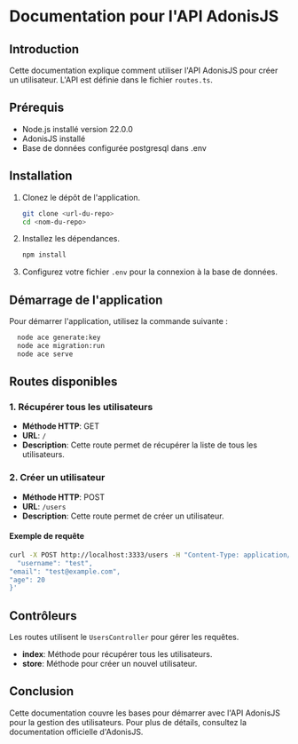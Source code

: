 # Documentation pour l'API AdonisJS

## Introduction

Cette documentation explique comment utiliser l'API AdonisJS pour créer un utilisateur. L'API est définie dans le fichier `routes.ts`.

## Prérequis

- Node.js installé version 22.0.0
- AdonisJS installé
- Base de données configurée postgresql dans .env

## Installation

1. Clonez le dépôt de l'application.

   ```bash
   git clone <url-du-repo>
   cd <nom-du-repo>
   ```

2. Installez les dépendances.

   ```bash
   npm install
   ```

3. Configurez votre fichier `.env` pour la connexion à la base de données.

## Démarrage de l'application

Pour démarrer l'application, utilisez la commande suivante :

```bash
  node ace generate:key
  node ace migration:run
  node ace serve
```

## Routes disponibles

### 1. Récupérer tous les utilisateurs

- **Méthode HTTP**: GET
- **URL**: `/`
- **Description**: Cette route permet de récupérer la liste de tous les utilisateurs.

### 2. Créer un utilisateur

- **Méthode HTTP**: POST
- **URL**: `/users`
- **Description**: Cette route permet de créer un utilisateur.

#### Exemple de requête

```bash
curl -X POST http://localhost:3333/users -H "Content-Type: application/json" -d '{
  "username": "test",
"email": "test@example.com",
"age": 20
}'
```

## Contrôleurs

Les routes utilisent le `UsersController` pour gérer les requêtes.

- **index**: Méthode pour récupérer tous les utilisateurs.
- **store**: Méthode pour créer un nouvel utilisateur.

## Conclusion

Cette documentation couvre les bases pour démarrer avec l'API AdonisJS pour la gestion des utilisateurs. Pour plus de détails, consultez la documentation officielle d'AdonisJS.
